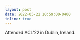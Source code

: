 ```yaml
---
layout: post
date: 2022-05-22 10:59:00-0400
inline: true
---
```

Attended ACL’22 in Dublin, Ireland.
